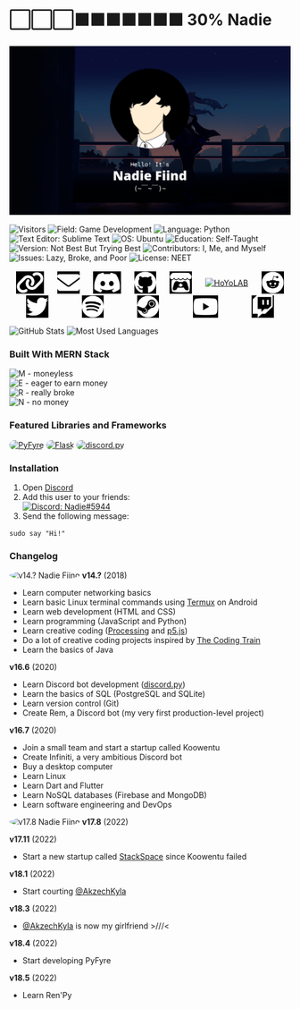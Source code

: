 <style>
	.links {
		filter: invert();
		display: flex;
		justify-content: space-around;
		flex-wrap: wrap;
		max-width: 800px;
	}
	.links > div {
		margin: 0 10px;
	}
	.links img {
		position: relative;
		top: 50%;
		transform: translateY(-50%);
	}
	.skills-link > img {
		border-radius: 10px;
	}
</style>

# ⬜⬜⬜⬛⬛⬛⬛⬛⬛⬛ 30% Nadie
<img
	alt="Hello! It's Nadie Fiind"
	src="wall.png"
/>

<img
	alt="Visitors"
	src="https://komarev.com/ghpvc/?username=NadieFiind&style=for-the-badge&color=lightgrey&label=Visitors"
/>
<img
	alt="Field: Game Development"
	src="https://img.shields.io/badge/Field-Game%20Development-%23ba95e3?style=for-the-badge"
/>
<img
	alt="Language: Python"
	src="https://img.shields.io/badge/Language-Python-%23376fa0?style=for-the-badge"
/>
<img
	alt="Text Editor: Sublime Text"
	src="https://img.shields.io/badge/Text%20Editor-Sublime%20Text-%23ff9800?style=for-the-badge"
/>
<img
	alt="OS: Ubuntu"
	src="https://img.shields.io/badge/OS-Ubuntu-%23dd4814?style=for-the-badge"
/>
<img
	alt="Education: Self-Taught"
	src="https://img.shields.io/badge/Education-Self--Taught-informational?style=for-the-badge"
/>
<img
	alt="Version: Not Best But Trying Best"
	src="https://img.shields.io/badge/Version-Not%20Best%20But%20Trying%20Best-success?style=for-the-badge"
/>
<img
	alt="Contributors: I, Me, and Myself"
	src="https://img.shields.io/badge/Contributors-I%2C%20Me%2C%20and%20Myself-blueviolet?style=for-the-badge"
/>
<img
	alt="Issues: Lazy, Broke, and Poor"
	src="https://img.shields.io/badge/Issues-Lazy%2C%20Broke%2C%20and%20Poor-critical?style=for-the-badge"
/>
<img
	alt="License: NEET"
	src="https://img.shields.io/badge/License-NEET-green?style=for-the-badge"
/>

<div class="links">
	<div>
		<a target="_blank" href="https://nadiefiind.github.io/">
			<img alt="Website" src="icons/link-solid.svg" style="height: 2.5rem;" />
		</a>
	</div>
	<div>
		<a target="_blank" href="mailto:nadiefiind@gmail.com">
			<img alt="Email" src="icons/envelope-solid.svg" style="height: 2.5rem;" />
		</a>
	</div>
	<div>
		<a target="_blank" href="https://discord.com/users/459745032811839500">
			<img alt="Discord" src="icons/discord.svg" style="height: 2.5rem;" />
		</a>
	</div>
	<div>
		<a target="_blank" href="https://github.com/NadieFiind">
			<img alt="GitHub" src="icons/github.svg" style="height: 2.5rem;" />
		</a>
	</div>
	<div>
		<a target="_blank" href="https://nadiefiind.itch.io">
			<img alt="Itch.io" src="icons/itch-io.svg" style="height: 2.5rem;" />
		</a>
	</div>
	<div>
		<a target="_blank" href="https://www.hoyolab.com/accountCenter?id=114221687">
			<img
				alt="HoYoLAB"
				src="https://cdn.discordapp.com/attachments/1031379767674556436/1040654731049181285/hoyolab.png"
				style="filter: invert(); height: 2.5rem;"
			/>
		</a>
	</div>
	<div>
		<a target="_blank" href="https://www.reddit.com/user/NadieFiind">
			<img alt="Reddit" src="icons/reddit.svg" style="height: 2.5rem;" />
		</a>
	</div>
	<div>
		<a target="_blank" href="https://twitter.com/NadieFiind">
			<img alt="Twitter" src="icons/twitter.svg" style="height: 2.5rem;" />
		</a>
	</div>
	<div>
		<a target="_blank" href="https://open.spotify.com/user/r8fcyujc1i3b2th7p2nd1ut7x?si=3642ee5174e64cb5">
			<img alt="Spotify" src="icons/spotify.svg" style="height: 2.5rem;" />
		</a>
	</div>
	<div>
		<a target="_blank" href="https://steamcommunity.com/id/nadiefiind">
			<img alt="Steam" src="icons/steam.svg" style="height: 2.5rem;" />
		</a>
	</div>
	<div>
		<a target="_blank" href="https://www.youtube.com/@nadiefiind">
			<img alt="YouTube" src="icons/youtube.svg" style="height: 2.5rem;" />
		</a>
	</div>
	<div>
		<a target="_blank" href="https://www.twitch.tv/nadiefiind">
			<img alt="Twitch" src="icons/twitch.svg" style="height: 2.5rem;" />
		</a>
	</div>
</div>

<img
	alt="GitHub Stats"
	src="https://github-readme-stats.vercel.app/api?username=nadiefiind&theme=midnight-purple&count_private=true&show_icons=true&custom_title=GitHub%20Stats&include_all_commits=true"
/>
<img
	alt="Most Used Languages"
	src="https://github-readme-stats.vercel.app/api/top-langs/?username=nadiefiind&langs_count=8&layout=compact"
/>

### Built With MERN Stack
<img
	alt="M - moneyless"
	src="https://img.shields.io/badge/M-moneyless-brightgreen?style=for-the-badge"
/><br />
<img
	alt="E - eager to earn money"
	src="https://img.shields.io/badge/E-eager%20to%20earn%20money-lightgrey?style=for-the-badge"
/><br />
<img
	alt="R - really broke"
	src="https://img.shields.io/badge/R-really%20broke-blue?style=for-the-badge"
/><br />
<img
	alt="N - no money"
	src="https://img.shields.io/badge/N-no%20money-green?style=for-the-badge"
/>

### Featured Libraries and Frameworks
<a href="https://github.com/pyfyre/pyfyre" target="_blank" class="skills-link"><img
	alt="PyFyre"
	src="https://avatars.githubusercontent.com/u/81043230?s=280&v=4"
	style="width: 50px;"
/></a>
<a href="https://github.com/pallets/flask" target="_blank" class="skills-link"><img
	alt="Flask"
	src="https://cdn.hashnode.com/res/hashnode/image/upload/v1615396992718/UBhOk2Nwz.jpeg"
	style="width: 50px;"
/></a>
<a href="https://github.com/Rapptz/discord.py" target="_blank" class="skills-link"><img
	alt="discord.py"
	src="https://opencollective-production.s3.us-west-1.amazonaws.com/65ce4980-9d08-11ec-b627-7dcae50745f0.png"
	style="width: 50px;"
/></a>

### Installation
1. Open [Discord](https://discord.com/login)
2. Add this user to your friends:  
<a href="https://discord.com/users/459745032811839500" target="_blank"><img
	alt="Discord: Nadie#5944"
	src="https://img.shields.io/badge/Discord-Nadie%235944-%235562ea?style=for-the-badge"
/></a>
3. Send the following message:
```discord
sudo say "Hi!"
```

### Changelog

<img
	alt="v14.? Nadie Fiind"
	src="https://cdn.discordapp.com/attachments/1029010066952699974/1045191490357440552/Avatar.png"
	style="width: 50px; border-radius: 100%;"
/>
**v14.?** (2018)  
- Learn computer networking basics
- Learn basic Linux terminal commands using [Termux](https://termux.dev/en/) on Android
- Learn web development (HTML and CSS)
- Learn programming (JavaScript and Python)
- Learn creative coding ([Processing](https://processing.org/) and [p5.js](https://p5js.org/))
- Do a lot of creative coding projects inspired by [The Coding Train](https://www.youtube.com/@TheCodingTrain)
- Learn the basics of Java

**v16.6** (2020)  
- Learn Discord bot development ([discord.py](https://discordpy.readthedocs.io/en/stable/))
- Learn the basics of SQL (PostgreSQL and SQLite)
- Learn version control (Git)
- Create Rem, a Discord bot (my very first production-level project)

**v16.7** (2020)  
- Join a small team and start a startup called Koowentu
- Create Infiniti, a very ambitious Discord bot
- Buy a desktop computer
- Learn Linux
- Learn Dart and Flutter
- Learn NoSQL databases (Firebase and MongoDB)
- Learn software engineering and DevOps

<img
	alt="v17.8 Nadie Fiind"
	src="https://nadiefiind.github.io/images/avatar.png"
	style="width: 50px; border-radius: 100%;"
/>
**v17.8** (2022)  

**v17.11** (2022)  
- Start a new startup called [StackSpace](https://github.com/StackSpacePH) since Koowentu failed

**v18.1** (2022)  
- Start courting [@AkzechKyla](https://github.com/AkzechKyla)

**v18.3** (2022)  
- [@AkzechKyla](https://github.com/AkzechKyla) is now my girlfriend >///<

**v18.4** (2022)  
- Start developing PyFyre

**v18.5** (2022)  
- Learn Ren'Py
